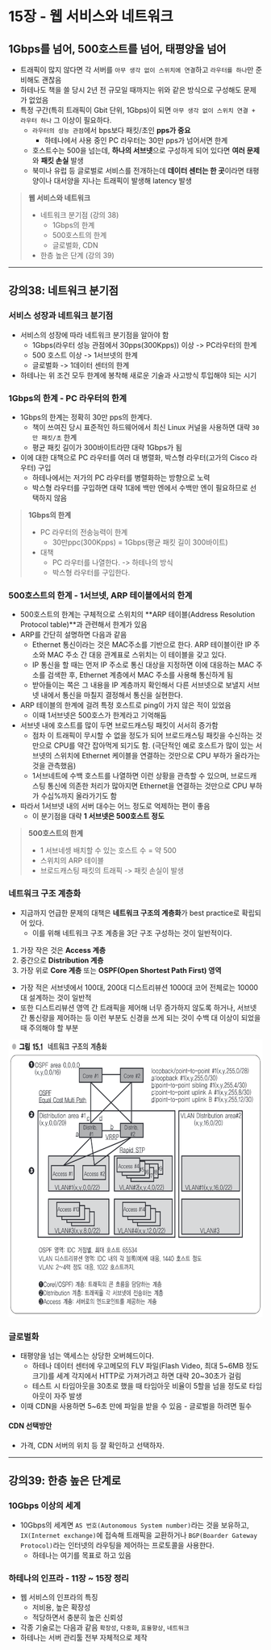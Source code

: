 # 15장 - 웹 서비스와 네트워크
## 1Gbps를 넘어, 500호스트를 넘어, 태평양을 넘어
- 트래픽이 많지 않다면 각 서버를 `아무 생각 없이 스위치에 연결`하고 `라우터를 하나`만 준비해도 괜찮음
- 하테나도 책을 쓸 당시 2년 전 규모일 때까지는 위와 같은 방식으로 구성해도 문제가 없었음
- 특정 구간(특히 트래픽이 Gbit 단위, 1Gbps)이 되면 `아무 생각 없이 스위치 연결 + 라우터 하나` 그 이상이 필요하다.
	- `라우터의 성능 관점`에서 bps보다 패킷/초인 **pps가 중요**
		- 하테나에서 사용 중인 PC 라우터는 30만 pps가 넘어서면 한계
	- 호스트수는 500을 넘는데, **하나의 서브넷**으로 구성하게 되어 있다면 **여러 문제**와 **패킷 손실** 발생
	- 북미나 유럽 등 글로벌로 서비스를 전개하는데 **데이터 센터는 한 곳**이라면 태평양이나 대서양을 지나는 트래픽이 발생해 latency 발생

> **웹 서비스와 네트워크**
> - 네트워크 분기점 (강의 38)
> 	- 1Gbps의 한계
> 	- 500호스트의 한계
> 	- 글로벌화, CDN
> - 한층 높은 단계 (강의 39)

- - -
## 강의38: 네트워크 분기점
### 서비스 성장과 네트워크 분기점
- 서비스의 성장에 따라 네트워크 분기점을 알아야 함
	- 1Gbps(라우터 성능 관점에서 30pps(300Kpps)) 이상 -> PC라우터의 한계
	- 500 호스트 이상 -> 1서브넷의 한계
	- 글로벌화 -> 1데이터 센터의 한계
- 하테나는 위 조건 모두 한계에 봉착해 새로운 기술과 사고방식 투입해야 되는 시기

### 1Gbps의 한계 - PC 라우터의 한계
- 1Gbps의 한계는 정확히 30만 pps의 한계다.
	- 책이 쓰여진 당시 표준적인 하드웨어에서 최신 Linux 커널을 사용하면 대략 `30만 패킷/초` 한계
	- 평균 패킷 길이가 300바이트라먄 대략 1Gbps가 됨
- 이에 대한 대책으로 PC 라우터를 여러 대 병렬화, 박스형 라우터(고가의 Cisco 라우터) 구입
	- 하테나에서는 저가의 PC 라우터를 병렬화하는 방향으로 노력
	- 박스형 라우터를 구입하면 대략 1대에 백만 엔에서 수백만 엔이 필요하므로 선택하지 않음

> **1Gbps의 한계**
> - PC 라우터의 전송능력이 한계
> 	- 30만ppc(300Kpps) = 1Gbps(평균 패킷 길이 300바이트)
> - 대책
> 	- PC 라우터를 나열한다. -> 하테나의 방식
> 	- 박스형 라우터를 구입한다.

### 500호스트의 한계 - 1서브넷, ARP 테이블에서의 한계
- 500호스트의 한계는 구체적으로 스위치의 **ARP 테이블(Address Resolution Protocol table)**과 관련해서 한계가 있음
- ARP를 간단히 설명하면 다음과 같음
	- Ethernet 통신이라는 것은 MAC주소를 기반으로 한다. ARP 테이블이란 IP 주소와 MAC 주소 간 대응 관계표로 스위치는 이 테이블을 갖고 있다.
	- IP 통신을 할 때는 먼저 IP 주소로 통신 대상을 지정하면 이에 대응하는 MAC 주소를 검색한 후, Ethernet 계층에서 MAC 주소를 사용해 통신하게 됨
	- 받아들이는 쪽은 그 내용을 IP 계층까지 확인해서 다른 서브넷으로 보낼지 서브넷 내에서 통신을 마칠지 결정해서 통신을 실현한다.
- ARP 테이블의 한계에 걸려 특정 호스트로 ping이 가지 않은 적이 있었음
	- 이때 1서브넷은 500호스가 한계라고 기억해둠
- 서브넷 내에 호스트를 많이 두면 브로드캐스팅 패킷이 서서히 증가함
	- 점차 이 트래픽이 무시할 수 없을 정도가 되어 브로드캐스팅 패킷을 수신하는 것 만으로 CPU를 약간 잡아먹게 되기도 함. (극단적인 예로 호스트가 많이 있는 서브넷의 스위치에 Ethernet 케이블을 연결하는 것만으로 CPU 부하가 올라가는 것을 관측했음)
	- 1서브네트에 수백 호스트를 나열하면 이런 상황을 관측할 수 있으며, 브로드캐스팅 통신에 의존한 처리가 많아지면 Ethernet을 연결하는 것만으로 CPU 부하가 수십%까지 올라가기도 함
- 따라서 1서브넷 내의 서버 대수는 어느 정도로 억제하는 편이 좋음
	- 이 분기점을 대략 **1 서브넷은 500호스트 정도**

> **500호스트의 한계**
> - 1 서브네셍 배치할 수 있는 호스트 수 = 약 500
> - 스위치의 ARP 테이블
> - 브로드캐스팅 패킷의 트래픽 -> 패킷 손실이 발생

### 네트워크 구조 계층화
- 지금까지 언급한 문제의 대책은 **네트워크 구조의 계층화**가 best practice로 확립되어 있다.
	- 이를 위해 네트워크 구조 계층을 3단 구조 구성하는 것이 일반적이다.
1. 가장 작은 것은 **Access 계층**
2. 중간으로 **Distribution 계층**
3. 가장 위로 **Core 계층** 또는 **OSPF(Open Shortest Path First) 영역**
- 가장 적은 서브넷에서 100대, 200대 디스트리뷰션 1000대 코어 전체로는 10000대 설계하는 것이 일반적
- 또한 디스트리뷰션 영역 간 트래픽을 제어해 너무 증가하지 않도록 하거나, 서브넷 간 통신량을 제어하는 등 이런 부분도 신경을 쓰게 되는 것이 수백 대 이상이 되었을 때 주의해야 할 부분
<img src="../image/Pasted image 20250502210606.png" width="800" height="550">

### 글로벌화
- 태평양을 넘는 액세스는 상당한 오버헤드이다.
	- 하테나 데이터 센터에 우고메모의 FLV 파일(Flash Video, 최대 5~6MB 정도 크기)를 세계 각지에서 HTTP로 가져가려고 하면 대략 20~30초가 걸림
	- 테스트 시 타임아웃을 30초로 했을 때 타임아웃 비율이 5할을 넘을 정도로 타임아웃이 자주 발생
- 이때 CDN을 사용하면 5~6초 만에 파일을 받을 수 있음 - 글로벌을 하려면 필수

#### CDN 선택방안
- 가격, CDN 서버의 위치 등 잘 확인하고 선택하자.

- - -
## 강의39: 한층 높은 단계로
### 10Gbps 이상의 세계
- 10Gbps의 세계면 `AS 번호(Autonomous System number)`라는 것을 보유하고, `IX(Internet exchange)`에 접속해 트래픽을 교환하거나 `BGP(Boarder Gateway Protocol)`라는 인터넷의 라우팅을 제어하는 프로토콜을 사용한다.
	- 하테나는 여기를 목표로 하고 있음
### 하테나의 인프라 - 11장 ~ 15장 정리
- 웹 서비스의 인프라의 특징
	- 저비용, 높은 확장성
	- 적당하면서 충분히 높은 신뢰성
- 각종 기술로는 다음과 같음 `확장성`, `다중화`, `효율향상`, `네트워크`
- 하테나는 서버 관리툴 전부 자체적으로 제작

